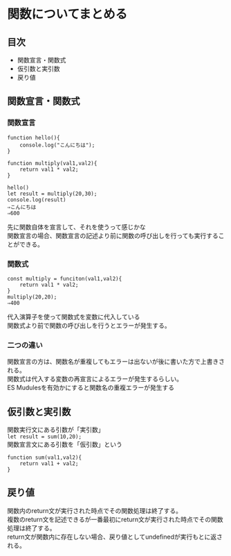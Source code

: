 # 関数についてまとめる

## 目次
- 関数宣言・関数式
- 仮引数と実引数
- 戻り値


## 関数宣言・関数式
### 関数宣言
```
function hello(){
    console.log("こんにちは");
}

function multiply(val1,val2){
    return val1 * val2;
}

hello()
let result = multiply(20,30);
console.log(result)
⇒こんにちは
⇒600
```
先に関数自体を宣言して、それを使うって感じかな  
関数宣言の場合、関数宣言の記述より前に関数の呼び出しを行っても実行することができる。

### 関数式
```
const multiply = funciton(val1,val2){
    return val1 * val2;
}
multiply(20,20);
⇒400
```
代入演算子を使って関数式を変数に代入している  
関数式より前で関数の呼び出しを行うとエラーが発生する。

### 二つの違い
関数宣言の方は、関数名が重複してもエラーは出ないが後に書いた方で上書きされる。  
関数式は代入する変数の再宣言によるエラーが発生するらしい。  
ES Mudulesを有効かにすると関数名の重複エラーが発生する  

## 仮引数と実引数
関数実行文にある引数が「実引数」  
`let result = sum(10,20);`  
関数宣言文にある引数を「仮引数」という  
```
function sum(val1,val2){
    return val1 + val2;
}
```

## 戻り値
関数内のreturn文が実行された時点でその関数処理は終了する。  
複数のreturn文を記述できるが一番最初にreturn文が実行された時点でその関数処理は終了する。  
return文が関数内に存在しない場合、戻り値としてundefinedが実行もとに返される。


